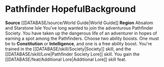 ﻿---
id: '51'
name: Pathfinder Hopeful
source: '[[DATABASE/source/World Guide|World Guide]]'
subcategory: regional

---
# Pathfinder Hopeful<span class="item-type">Background</span>

**Source** [[DATABASE/source/World Guide|World Guide]] 
**Region** Absalom and Starstone Isle
You’ve long wanted to join the adventurous Pathfinder Society. You have taken up the dangerous life of an adventurer in hopes of earning a spot among the Pathfinders.
Choose two ability boosts. One must be to **Constitution** or **Intelligence**, and one is a free ability boost.
You're trained in the [[DATABASE/skill/Society|Society]] skill, and the [[DATABASE/skill/Lore|Pathfinder Society Lore]] skill. You gain the [[DATABASE/feat/Additional Lore|Additional Lore]] skill feat.